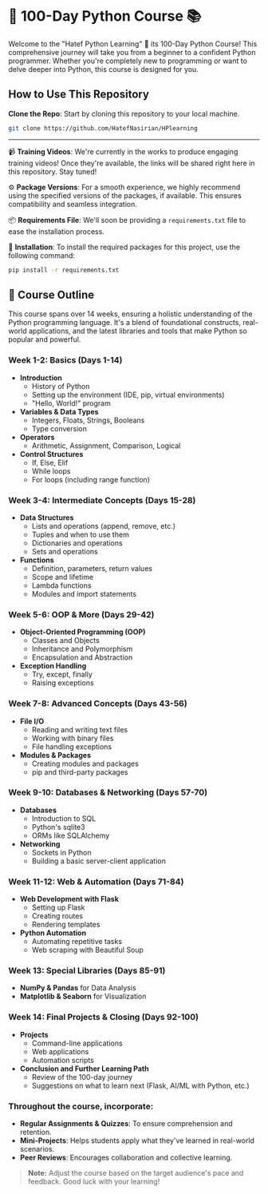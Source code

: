 # 🐍 100-Day Python Course 📚

Welcome to the "Hatef Python Learning" 🚀
 its 100-Day Python Course! This comprehensive journey will take you from a beginner to a confident Python programmer. Whether you're completely new to programming or want to delve deeper into Python, this course is designed for you.


## How to Use This Repository

**Clone the Repo**: Start by cloning this repository to your local machine.
```bash
git clone https://github.com/HatefNasirian/HPlearning
```
---
📹 **Training Videos**: We're currently in the works to produce engaging training videos! Once they're available, the links will be shared right here in this repository. Stay tuned!

⚙️ **Package Versions**: For a smooth experience, we highly recommend using the specified versions of the packages, if available. This ensures compatibility and seamless integration.

📦 **Requirements File**: We'll soon be providing a `requirements.txt` file to ease the installation process.

🔧 **Installation**:
To install the required packages for this project, use the following command:
```bash
pip install -r requirements.txt
```
## 📅 Course Outline



This course spans over 14 weeks, ensuring a holistic understanding of the Python programming language. It's a blend of foundational constructs, real-world applications, and the latest libraries and tools that make Python so popular and powerful.

### Week 1-2: Basics (Days 1-14)
- **Introduction**
  - History of Python
  - Setting up the environment (IDE, pip, virtual environments)
  - "Hello, World!" program
- **Variables & Data Types**
  - Integers, Floats, Strings, Booleans
  - Type conversion
- **Operators**
  - Arithmetic, Assignment, Comparison, Logical
- **Control Structures**
  - If, Else, Elif
  - While loops
  - For loops (including range function)

### Week 3-4: Intermediate Concepts (Days 15-28)
- **Data Structures**
  - Lists and operations (append, remove, etc.)
  - Tuples and when to use them
  - Dictionaries and operations
  - Sets and operations
- **Functions**
  - Definition, parameters, return values
  - Scope and lifetime
  - Lambda functions
  - Modules and import statements

### Week 5-6: OOP & More (Days 29-42)
- **Object-Oriented Programming (OOP)**
  - Classes and Objects
  - Inheritance and Polymorphism
  - Encapsulation and Abstraction
- **Exception Handling**
  - Try, except, finally
  - Raising exceptions

### Week 7-8: Advanced Concepts (Days 43-56)
- **File I/O**
  - Reading and writing text files
  - Working with binary files
  - File handling exceptions
- **Modules & Packages**
  - Creating modules and packages
  - pip and third-party packages

### Week 9-10: Databases & Networking (Days 57-70)
- **Databases**
  - Introduction to SQL
  - Python's sqlite3
  - ORMs like SQLAlchemy
- **Networking**
  - Sockets in Python
  - Building a basic server-client application

### Week 11-12: Web & Automation (Days 71-84)
- **Web Development with Flask**
  - Setting up Flask
  - Creating routes
  - Rendering templates
- **Python Automation**
  - Automating repetitive tasks
  - Web scraping with Beautiful Soup

### Week 13: Special Libraries (Days 85-91)
- **NumPy & Pandas** for Data Analysis
- **Matplotlib & Seaborn** for Visualization

### Week 14: Final Projects & Closing (Days 92-100)
- **Projects**
  - Command-line applications
  - Web applications
  - Automation scripts
- **Conclusion and Further Learning Path**
  - Review of the 100-day journey
  - Suggestions on what to learn next (Flask, AI/ML with Python, etc.)

### Throughout the course, incorporate:
- **Regular Assignments & Quizzes**: To ensure comprehension and retention.
- **Mini-Projects**: Helps students apply what they've learned in real-world scenarios.
- **Peer Reviews**: Encourages collaboration and collective learning.

> **Note:** Adjust the course based on the target audience's pace and feedback. Good luck with your learning!

